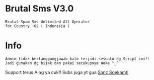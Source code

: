 # Brutal Sms V3.0
```
Brutal Spam Sms Unlimited All Operator
for Country +62 ( Indonesia )
```
# Info
```
Admin tidak bertanggungjawab kalo terjadi sesuatu dg Script ini!!
Jadi gunakan dg bijak dan pakai secukupnya Woke ^_^
```
Support terus Aing ya cuk!!
Subs juga yt gua [Sanz Soekamti](https://youtube.com/SanzSoekamti)
